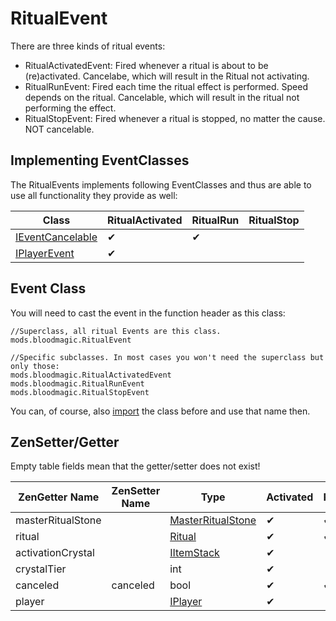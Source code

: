 # RitualEvent

There are three kinds of ritual events:  

- RitualActivatedEvent: Fired whenever a ritual is about to be (re)activated. Cancelabe, which will result in the Ritual not activating.
- RitualRunEvent: Fired each time the ritual effect is performed. Speed depends on the ritual. Cancelable, which will result in the ritual not performing the effect.
- RitualStopEvent: Fired whenever a ritual is stopped, no matter the cause. NOT cancelable.

## Implementing EventClasses
The RitualEvents implements following EventClasses and thus are able to use all functionality they provide as well: 

| Class                                                       | RitualActivated | RitualRun | RitualStop |
|-------------------------------------------------------------|-----------------|-----------|------------|
| [IEventCancelable](/Vanilla/Events/Events/IEventCancelable) | ✔               |      ✔    |            |
| [IPlayerEvent](/Vanilla/Events/Events/IPlayerEvent)         | ✔               |           |            |


## Event Class
You will need to cast the event in the function header as this class:  
```
//Superclass, all ritual Events are this class.
mods.bloodmagic.RitualEvent

//Specific subclasses. In most cases you won't need the superclass but only those:
mods.bloodmagic.RitualActivatedEvent
mods.bloodmagic.RitualRunEvent
mods.bloodmagic.RitualStopEvent
```  
You can, of course, also [import](/AdvancedFunctions/Import) the class before and use that name then.


## ZenSetter/Getter

Empty table fields mean that the getter/setter does not exist!

| ZenGetter Name    | ZenSetter Name | Type                                                                                    | Activated | Run | Stop |
|-------------------|----------------|-----------------------------------------------------------------------------------------|-----------|-----|------|
| masterRitualStone |                | [MasterRitualStone](/Mods/ZenEvents/SupportedMods/BloodMagic/Wrapper/MasterRitualStone) | ✔          | ✔    | ✔     |
| ritual            |                | [Ritual](/Mods/ZenEvents/SupportedMods/BloodMagic/Wrapper/Ritual)                       | ✔          | ✔    | ✔     |
| activationCrystal |                | [IItemStack](/Vanilla/Items/IItemStack)                                                 | ✔          |     |      |
| crystalTier       |                | int                                                                                     | ✔          |     |      |
| canceled          | canceled       | bool                                                                                    | ✔          | ✔    |      |
| player            |                | [IPlayer](/Vanilla/Players/IPlayer)                                                     | ✔          |     |      |
